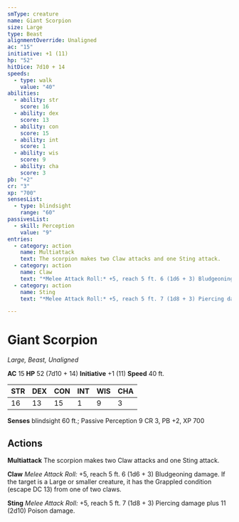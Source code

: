 ```yaml
---
smType: creature
name: Giant Scorpion
size: Large
type: Beast
alignmentOverride: Unaligned
ac: "15"
initiative: +1 (11)
hp: "52"
hitDice: 7d10 + 14
speeds:
  - type: walk
    value: "40"
abilities:
  - ability: str
    score: 16
  - ability: dex
    score: 13
  - ability: con
    score: 15
  - ability: int
    score: 1
  - ability: wis
    score: 9
  - ability: cha
    score: 3
pb: "+2"
cr: "3"
xp: "700"
sensesList:
  - type: blindsight
    range: "60"
passivesList:
  - skill: Perception
    value: "9"
entries:
  - category: action
    name: Multiattack
    text: The scorpion makes two Claw attacks and one Sting attack.
  - category: action
    name: Claw
    text: "*Melee Attack Roll:* +5, reach 5 ft. 6 (1d6 + 3) Bludgeoning damage. If the target is a Large or smaller creature, it has the Grappled condition (escape DC 13) from one of two claws."
  - category: action
    name: Sting
    text: "*Melee Attack Roll:* +5, reach 5 ft. 7 (1d8 + 3) Piercing damage plus 11 (2d10) Poison damage."

---
```


# Giant Scorpion
*Large, Beast, Unaligned*

**AC** 15
**HP** 52 (7d10 + 14)
**Initiative** +1 (11)
**Speed** 40 ft.

| STR | DEX | CON | INT | WIS | CHA |
| --- | --- | --- | --- | --- | --- |
| 16 | 13 | 15 | 1 | 9 | 3 |

**Senses** blindsight 60 ft.; Passive Perception 9
CR 3, PB +2, XP 700

## Actions

**Multiattack**
The scorpion makes two Claw attacks and one Sting attack.

**Claw**
*Melee Attack Roll:* +5, reach 5 ft. 6 (1d6 + 3) Bludgeoning damage. If the target is a Large or smaller creature, it has the Grappled condition (escape DC 13) from one of two claws.

**Sting**
*Melee Attack Roll:* +5, reach 5 ft. 7 (1d8 + 3) Piercing damage plus 11 (2d10) Poison damage.

